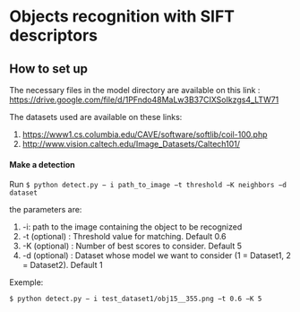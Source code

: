 # Objects recognition with SIFT descriptors

## How to set up

The necessary files in the model directory are available on this link : 
https://drive.google.com/file/d/1PFndo48MaLw3B37CIXSoIkzgs4_LTW71

The datasets used are available on these links:
1. https://www1.cs.columbia.edu/CAVE/software/softlib/coil-100.php
1. http://www.vision.caltech.edu/Image_Datasets/Caltech101/

#### Make a detection
Run `$ python detect.py − i path_to_image −t threshold −K neighbors −d dataset`

the parameters are:

1. -i: path to the image containing the object to be recognized
1. -t (optional) : Threshold value for matching. Default 0.6
1. -K (optional) : Number of best scores to consider. Default 5
1. -d (optional) : Dataset whose model we want to consider (1 = Dataset1, 2 = Dataset2). Default 1

Exemple: 

`$ python detect.py − i test_dataset1/obj15__355.png −t 0.6 −K 5`
